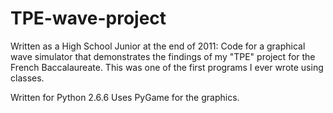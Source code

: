 # TPE-wave-project

Written as a High School Junior at the end of 2011: 
Code for a graphical wave simulator that demonstrates the findings of my "TPE" project for the French Baccalaureate. 
This was one of the first programs I ever wrote using classes.

Written for Python 2.6.6
Uses PyGame for the graphics.
